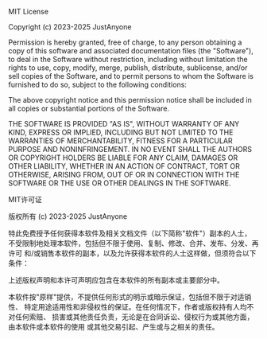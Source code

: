 MIT License

Copyright (c) 2023-2025 JustAnyone

Permission is hereby granted, free of charge, to any person obtaining a copy
of this software and associated documentation files (the "Software"), to deal
in the Software without restriction, including without limitation the rights
to use, copy, modify, merge, publish, distribute, sublicense, and/or sell
copies of the Software, and to permit persons to whom the Software is
furnished to do so, subject to the following conditions:

The above copyright notice and this permission notice shall be included in all
copies or substantial portions of the Software.

THE SOFTWARE IS PROVIDED "AS IS", WITHOUT WARRANTY OF ANY KIND, EXPRESS OR
IMPLIED, INCLUDING BUT NOT LIMITED TO THE WARRANTIES OF MERCHANTABILITY,
FITNESS FOR A PARTICULAR PURPOSE AND NONINFRINGEMENT. IN NO EVENT SHALL THE
AUTHORS OR COPYRIGHT HOLDERS BE LIABLE FOR ANY CLAIM, DAMAGES OR OTHER
LIABILITY, WHETHER IN AN ACTION OF CONTRACT, TORT OR OTHERWISE, ARISING FROM,
OUT OF OR IN CONNECTION WITH THE SOFTWARE OR THE USE OR OTHER DEALINGS IN THE
SOFTWARE.

MIT许可证

版权所有 (c) 2023-2025 JustAnyone

特此免费授予任何获得本软件及相关文档文件（以下简称"软件"）副本的人士，
不受限制地处理本软件，包括但不限于使用、复制、修改、合并、发布、分发、再许可
和/或销售本软件的副本，以及允许获得本软件的人士这样做，但须符合以下条件：

上述版权声明和本许可声明应包含在本软件的所有副本或主要部分中。

本软件按"原样"提供，不提供任何形式的明示或暗示保证，包括但不限于对适销性、
特定用途适用性和非侵权性的保证。在任何情况下，作者或版权持有人均不对任何索赔、
损害或其他责任负责，无论是在合同诉讼、侵权行为或其他方面，由本软件或本软件的使用
或其他交易引起、产生或与之相关的责任。
